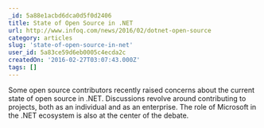 ```yaml
---
_id: 5a88e1acbd6dca0d5f0d2406
title: State of Open Source in .NET
url: http://www.infoq.com/news/2016/02/dotnet-open-source
category: articles
slug: 'state-of-open-source-in-net'
user_id: 5a83ce59d6eb0005c4ecda2c
createdOn: '2016-02-27T03:07:43.000Z'
tags: []
---
```


Some open source contributors recently raised concerns about the current state of open source in .NET. Discussions revolve around contributing to projects, both as an individual and as an enterprise. The role of Microsoft in the .NET ecosystem is also at the center of the debate.
